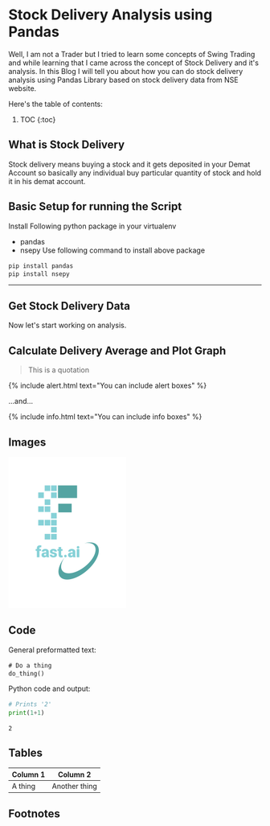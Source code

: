 # Stock Delivery Analysis using Pandas

Well, I am not a Trader but I tried to learn some concepts of Swing Trading and while learning that I came across the concept of Stock Delivery and it's analysis.
In this Blog I will tell you about how you can do stock delivery analysis using Pandas Library based on stock delivery data from NSE website.

Here's the table of contents:

1. TOC
{:toc}

## What is Stock Delivery
Stock delivery means buying a stock and it gets deposited in your Demat Account so basically any individual buy particular quantity of stock and hold it in his demat account. 

## Basic Setup for running the Script

Install Following python package in your virtualenv 
- pandas
- nsepy
Use following command to install above package
```
pip install pandas
pip install nsepy
```

---

## Get Stock Delivery Data 
Now let's start working on analysis.

## Calculate Delivery Average and Plot Graph

> This is a quotation

{% include alert.html text="You can include alert boxes" %}

...and...

{% include info.html text="You can include info boxes" %}

## Images

![](/images/logo.png "fast.ai's logo")

## Code

General preformatted text:

    # Do a thing
    do_thing()

Python code and output:

```python
# Prints '2'
print(1+1)
```

    2

## Tables

| Column 1 | Column 2 |
|-|-|
| A thing | Another thing |

## Footnotes

[^1]: This is the footnote.

